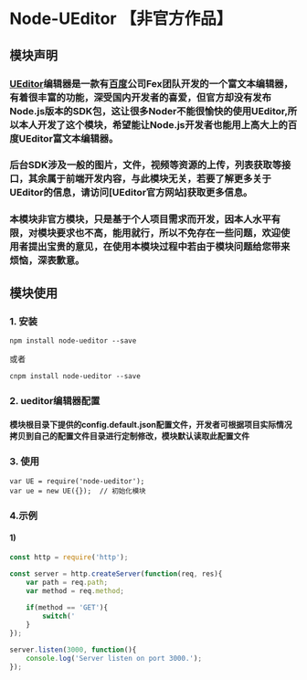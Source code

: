 # Node-UEditor **【非官方作品】**

## 模块声明 
### [UEditor](http://ueditor.baidu.com)编辑器是一款有[百度](https://www.baidu.com)公司Fex团队开发的一个富文本编辑器，有着很丰富的功能，深受国内开发者的喜爱，但官方却没有发布Node.js版本的SDK包，这让很多Noder不能很愉快的使用UEditor,所以本人开发了这个模块，希望能让Node.js开发者也能用上高大上的百度UEditor富文本编辑器。
### 后台SDK涉及一般的图片，文件，视频等资源的上传，列表获取等接口，其余属于前端开发内容，与此模块无关，若要了解更多关于UEditor的信息，请访问[UEditor官方网站]获取更多信息。
### 本模块非官方模块，只是基于个人项目需求而开发，因本人水平有限，对模块要求也不高，能用就行，所以不免存在一些问题，欢迎使用者提出宝贵的意见，在使用本模块过程中若由于模块问题给您带来烦恼，深表歉意。

## 模块使用

### 1. 安装

```
npm install node-ueditor --save 
```
或者

```
cnpm install node-ueditor --save
```

### 2. ueditor编辑器配置

#### 模块根目录下提供的config.default.json配置文件，开发者可根据项目实际情况拷贝到自己的配置文件目录进行定制修改，模块默认读取此配置文件


### 3. 使用

```
var UE = require('node-ueditor');
var ue = new UE({});  // 初始化模块
```

### 4.示例

#### 1) 

```Node.js
const http = require('http');

const server = http.createServer(function(req, res){
    var path = req.path;
    var method = req.method;
    
    if(method == 'GET'){
        switch('
    }
});

server.listen(3000, function(){
    console.log('Server listen on port 3000.');
});
```